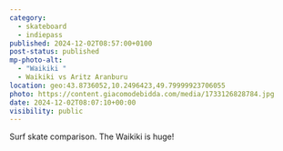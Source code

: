 ```yaml
---
category:
  - skateboard
  - indiepass
published: 2024-12-02T08:57:00+0100
post-status: published
mp-photo-alt:
  - "Waikiki "
  - Waikiki vs Aritz Aranburu
location: geo:43.8736052,10.2496423,49.79999923706055
photo: https://content.giacomodebidda.com/media/1733126828784.jpg
date: 2024-12-02T08:07:10+00:00
visibility: public
---
```


Surf skate comparison. The Waikiki is huge!